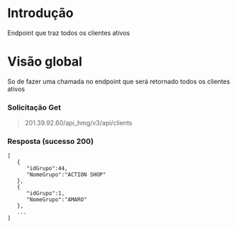 
# Introdução
   Endpoint que traz todos os clientes ativos

# Visão global
   So de fazer uma chamada no endpoint que será retornado todos os clientes ativos

### Solicitação Get
> 201.39.92.60/api_hmg/v3/api/clients

### Resposta (sucesso 200)
```JS
[   
   {  
      "idGrupo":44,
      "NomeGrupo":"ACTION SHOP"
   },
   {  
      "idGrupo":1,
      "NomeGrupo":"AMARO"
   },
   ...
]
```

   








